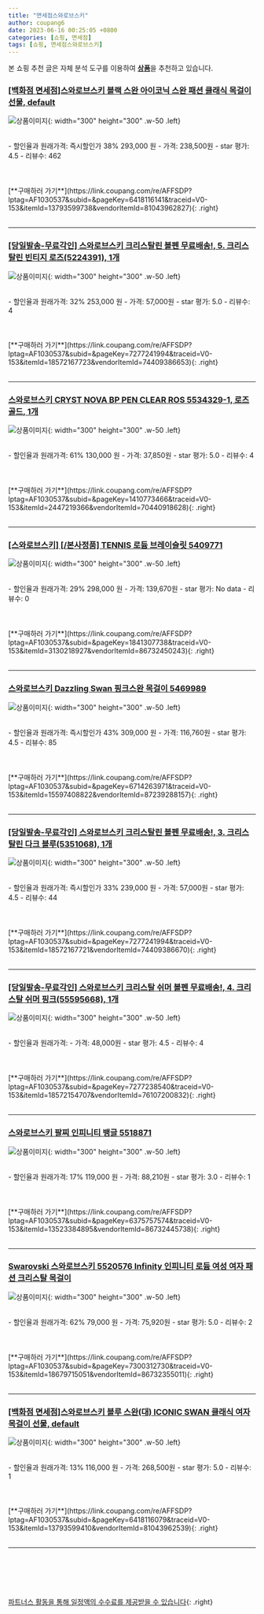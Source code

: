 ```yaml
---
title: "면세점스와로브스키"
author: coupang6
date: 2023-06-16 00:25:05 +0800
categories: [쇼핑, 면세점]
tags: [쇼핑, 면세점스와로브스키]
---
```


본 쇼핑 추천 글은 자체 분석 도구를 이용하여 [**상품**](https://link.coupang.com/a/bao1ui)을 추천하고 있습니다.

### [[백화점 면세점]스와로브스키 블랙 스완 아이코닉 스완 패션 클래식 목걸이 선물, default](https://link.coupang.com/re/AFFSDP?lptag=AF1030537&subid=&pageKey=6418116141&traceid=V0-153&itemId=13793599738&vendorItemId=81043962827)

![상품이미지](https://thumbnail9.coupangcdn.com/thumbnails/remote/230x230ex/image/vendor_inventory/dba5/1532606d833743a7a8f61ace51feb67896f161da3994c69ff55fea17baf6.jpg){: width="300" height="300" .w-50 .left}


<br>
- 할인율과 원래가격: 즉시할인가 38%  293,000   원
- 가격: 238,500원
- star 평가: 4.5
- 리뷰수: 462
<br>
<br>
<br>
<br>
[**구매하러 가기**](https://link.coupang.com/re/AFFSDP?lptag=AF1030537&subid=&pageKey=6418116141&traceid=V0-153&itemId=13793599738&vendorItemId=81043962827){: .right}
<br>
<br>

---

### [[당일발송-무료각인] 스와로브스키 크리스탈린 볼펜 무료배송!, 5. 크리스탈린 빈티지 로즈(5224391), 1개](https://link.coupang.com/re/AFFSDP?lptag=AF1030537&subid=&pageKey=7277241994&traceid=V0-153&itemId=18572167723&vendorItemId=74409386653)

![상품이미지](https://thumbnail9.coupangcdn.com/thumbnails/remote/230x230ex/image/vendor_inventory/2af3/b3f7ac8695ba7fb7ba1c1924d8150b684359ad84819db98f49ad6872fff0.jpg){: width="300" height="300" .w-50 .left}


<br>
- 할인율과 원래가격: 32%  253,000   원
- 가격: 57,000원
- star 평가: 5.0
- 리뷰수: 4
<br>
<br>
<br>
<br>
[**구매하러 가기**](https://link.coupang.com/re/AFFSDP?lptag=AF1030537&subid=&pageKey=7277241994&traceid=V0-153&itemId=18572167723&vendorItemId=74409386653){: .right}
<br>
<br>

---

### [스와로브스키 CRYST NOVA BP PEN CLEAR ROS 5534329-1, 로즈골드, 1개](https://link.coupang.com/re/AFFSDP?lptag=AF1030537&subid=&pageKey=1410773466&traceid=V0-153&itemId=2447219366&vendorItemId=70440918628)

![상품이미지](https://thumbnail10.coupangcdn.com/thumbnails/remote/230x230ex/image/retail/images/2020/03/19/10/7/ea59d59b-86d0-4628-8657-1e8e68c9b3f2.jpg){: width="300" height="300" .w-50 .left}


<br>
- 할인율과 원래가격: 61%  130,000   원
- 가격: 37,850원
- star 평가: 5.0
- 리뷰수: 4
<br>
<br>
<br>
<br>
[**구매하러 가기**](https://link.coupang.com/re/AFFSDP?lptag=AF1030537&subid=&pageKey=1410773466&traceid=V0-153&itemId=2447219366&vendorItemId=70440918628){: .right}
<br>
<br>

---

### [[스와로브스키] [/본사정품] TENNIS 로듐 브레이슬릿 5409771](https://link.coupang.com/re/AFFSDP?lptag=AF1030537&subid=&pageKey=1841307738&traceid=V0-153&itemId=3130218927&vendorItemId=86732450243)

![상품이미지](https://thumbnail6.coupangcdn.com/thumbnails/remote/230x230ex/image/vendor_inventory/fb65/f79f4fe0d8db9be0373d0d6a78928e8680d106f7246ae6757347a5c41863.png){: width="300" height="300" .w-50 .left}


<br>
- 할인율과 원래가격: 29%  298,000   원
- 가격: 139,670원
- star 평가: No data
- 리뷰수: 0
<br>
<br>
<br>
<br>
[**구매하러 가기**](https://link.coupang.com/re/AFFSDP?lptag=AF1030537&subid=&pageKey=1841307738&traceid=V0-153&itemId=3130218927&vendorItemId=86732450243){: .right}
<br>
<br>

---

### [스와로브스키 Dazzling Swan 핑크스완 목걸이 5469989](https://link.coupang.com/re/AFFSDP?lptag=AF1030537&subid=&pageKey=6714263971&traceid=V0-153&itemId=15597408822&vendorItemId=87239288157)

![상품이미지](https://thumbnail8.coupangcdn.com/thumbnails/remote/230x230ex/image/vendor_inventory/37f7/220bcab08bef2e651de8d1de9f382321028ce23ec096ea07db985a1ff300.jpg){: width="300" height="300" .w-50 .left}


<br>
- 할인율과 원래가격: 즉시할인가 43%  309,000   원
- 가격: 116,760원
- star 평가: 4.5
- 리뷰수: 85
<br>
<br>
<br>
<br>
[**구매하러 가기**](https://link.coupang.com/re/AFFSDP?lptag=AF1030537&subid=&pageKey=6714263971&traceid=V0-153&itemId=15597408822&vendorItemId=87239288157){: .right}
<br>
<br>

---

### [[당일발송-무료각인] 스와로브스키 크리스탈린 볼펜 무료배송!, 3. 크리스탈린 다크 블루(5351068), 1개](https://link.coupang.com/re/AFFSDP?lptag=AF1030537&subid=&pageKey=7277241994&traceid=V0-153&itemId=18572167721&vendorItemId=74409386670)

![상품이미지](https://thumbnail9.coupangcdn.com/thumbnails/remote/230x230ex/image/vendor_inventory/2af3/b3f7ac8695ba7fb7ba1c1924d8150b684359ad84819db98f49ad6872fff0.jpg){: width="300" height="300" .w-50 .left}


<br>
- 할인율과 원래가격: 즉시할인가 33%  239,000   원
- 가격: 57,000원
- star 평가: 4.5
- 리뷰수: 44
<br>
<br>
<br>
<br>
[**구매하러 가기**](https://link.coupang.com/re/AFFSDP?lptag=AF1030537&subid=&pageKey=7277241994&traceid=V0-153&itemId=18572167721&vendorItemId=74409386670){: .right}
<br>
<br>

---

### [[당일발송-무료각인] 스와로브스키 크리스탈 쉬머 볼펜 무료배송!, 4. 크리스탈 쉬머 핑크(55595668), 1개](https://link.coupang.com/re/AFFSDP?lptag=AF1030537&subid=&pageKey=7277238540&traceid=V0-153&itemId=18572154707&vendorItemId=76107200832)

![상품이미지](https://thumbnail6.coupangcdn.com/thumbnails/remote/230x230ex/image/vendor_inventory/7f6a/d61ab94c2136dedfe7a57a91ae125233e4574901f3c8d25f1977524458e5.jpg){: width="300" height="300" .w-50 .left}


<br>
- 할인율과 원래가격: 
- 가격: 48,000원
- star 평가: 4.5
- 리뷰수: 4
<br>
<br>
<br>
<br>
[**구매하러 가기**](https://link.coupang.com/re/AFFSDP?lptag=AF1030537&subid=&pageKey=7277238540&traceid=V0-153&itemId=18572154707&vendorItemId=76107200832){: .right}
<br>
<br>

---

### [스와로브스키 팔찌 인피니티 뱅글 5518871](https://link.coupang.com/re/AFFSDP?lptag=AF1030537&subid=&pageKey=6375757574&traceid=V0-153&itemId=13523384895&vendorItemId=86732445738)

![상품이미지](https://thumbnail7.coupangcdn.com/thumbnails/remote/230x230ex/image/vendor_inventory/08bc/eea7a47b983fd582d349f6dbb55f92d3a6512df29209644dac0494c4208f.png){: width="300" height="300" .w-50 .left}


<br>
- 할인율과 원래가격: 17%  119,000   원
- 가격: 88,210원
- star 평가: 3.0
- 리뷰수: 1
<br>
<br>
<br>
<br>
[**구매하러 가기**](https://link.coupang.com/re/AFFSDP?lptag=AF1030537&subid=&pageKey=6375757574&traceid=V0-153&itemId=13523384895&vendorItemId=86732445738){: .right}
<br>
<br>

---

### [Swarovski 스와로브스키 5520576 Infinity 인피니티 로듐 여성 여자 패션 크리스탈 목걸이](https://link.coupang.com/re/AFFSDP?lptag=AF1030537&subid=&pageKey=7300312730&traceid=V0-153&itemId=18679715051&vendorItemId=86732355011)

![상품이미지](https://thumbnail9.coupangcdn.com/thumbnails/remote/230x230ex/image/vendor_inventory/c090/9f5be32b273a2eb18f2015065aac491c713b52599e07aadcb2b2aae691fd.png){: width="300" height="300" .w-50 .left}


<br>
- 할인율과 원래가격: 62%  79,000   원
- 가격: 75,920원
- star 평가: 5.0
- 리뷰수: 2
<br>
<br>
<br>
<br>
[**구매하러 가기**](https://link.coupang.com/re/AFFSDP?lptag=AF1030537&subid=&pageKey=7300312730&traceid=V0-153&itemId=18679715051&vendorItemId=86732355011){: .right}
<br>
<br>

---

### [[백화점 면세점]스와로브스키 블루 스완(대) ICONIC SWAN 클래식 여자 목걸이 선물, default](https://link.coupang.com/re/AFFSDP?lptag=AF1030537&subid=&pageKey=6418116079&traceid=V0-153&itemId=13793599410&vendorItemId=81043962539)

![상품이미지](https://thumbnail7.coupangcdn.com/thumbnails/remote/230x230ex/image/vendor_inventory/4ea4/33c288ffb956430096e287f121cdc64ff8d7c650bd2b2feeffafccc75a1f.jpg){: width="300" height="300" .w-50 .left}


<br>
- 할인율과 원래가격: 13%  116,000   원
- 가격: 268,500원
- star 평가: 5.0
- 리뷰수: 1
<br>
<br>
<br>
<br>
[**구매하러 가기**](https://link.coupang.com/re/AFFSDP?lptag=AF1030537&subid=&pageKey=6418116079&traceid=V0-153&itemId=13793599410&vendorItemId=81043962539){: .right}
<br>
<br>

---
<br><br><br><br><br> [파트너스 활동을 통해 일정액의 수수료를 제공받을 수 있습니다](https://link.coupang.com/a/bao1ui){: .right}